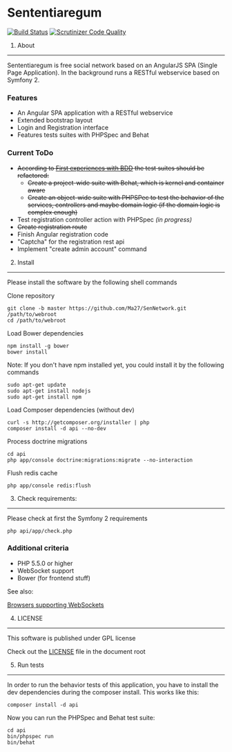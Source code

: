 Sententiaregum
==============

[![Build Status](https://travis-ci.org/Ma27/SenNetwork.svg?branch=master)](https://travis-ci.org/Ma27/SenNetwork)
[![Scrutinizer Code Quality](https://scrutinizer-ci.com/g/Ma27/SenNetwork/badges/quality-score.png?b=master)](https://scrutinizer-ci.com/g/Ma27/SenNetwork/?branch=master)


1) About
--------

Sententiaregum is free social network based on an AngularJS SPA (Single Page Application). In the background runs a RESTful 
webservice based on Symfony 2.

### Features

   - An Angular SPA application with a RESTful webservice
   - Extended bootstrap layout
   - Login and Registration interface
   - Features tests suites with PHPSpec and Behat

### Current ToDo

   - ~~According to [First experiences with BDD](http://www.youtube.com/watch?v=TrlQ7oWsXnk) the test suites should be refactored:~~
      - ~~Create a project-wide suite with Behat, which is kernel and container aware~~
      - ~~Create an object-wide suite with PHPSPec to test the behavior of the services, controllers and maybe domain logic (if the domain logic is complex enough)~~
   - Test registration controller action with PHPSpec *(in progress)*
   - ~~Create registration route~~
   - Finish Angular registration code
   - "Captcha" for the registration rest api
   - Implement "create admin account" command

2) Install
----------

Please install the software by the following shell commands

Clone repository

    git clone -b master https://github.com/Ma27/SenNetwork.git /path/to/webroot
    cd /path/to/webroot

Load Bower dependencies

    npm install -g bower
    bower install
    
Note: If you don't have npm installed yet, you could install it by the following commands
    
    sudo apt-get update
    sudo apt-get install nodejs
    sudo apt-get install npm

Load Composer dependencies (without dev)

    curl -s http://getcomposer.org/installer | php
    composer install -d api --no-dev
    
Process doctrine migrations

    cd api
    php app/console doctrine:migrations:migrate --no-interaction
    
Flush redis cache

    php app/console redis:flush


3) Check requirements:
----------------------

Please check at first the Symfony 2 requirements

    php api/app/check.php


### Additional criteria

  - PHP 5.5.0 or higher
  - WebSocket support
  - Bower (for frontend stuff)
  
See also:

[Browsers supporting WebSockets](http://caniuse.com/#feat=websockets)


4) LICENSE
----------

This software is published under GPL license

Check out the [LICENSE](https://github.com/Ma27/SenNetwork/blob/master/LICENSE) file in the document root


5) Run tests
------------

In order to run the behavior tests of this application, you have to install the dev dependencies during the composer 
install. This works like this:

    composer install -d api
    
Now you can run the PHPSpec and Behat test suite:

    cd api
    bin/phpspec run
    bin/behat
